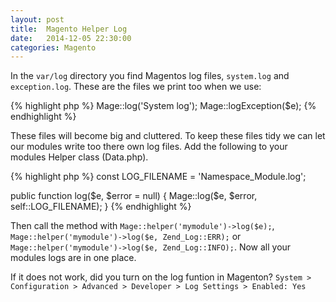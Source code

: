 ```yaml
---
layout: post
title:  Magento Helper Log
date:   2014-12-05 22:30:00
categories: Magento
---
```


In the `var/log` directory you find Magentos log files, `system.log` and `exception.log`.
These are the files we print too when we use:

{% highlight php %}
Mage::log('System log');
Mage::logException($e);
{% endhighlight %}

These files will become big and cluttered. To keep these files tidy we can let our modules write too there own log files. Add the following to your modules Helper class (Data.php).

{% highlight php %}
const LOG_FILENAME = 'Namespace_Module.log';

public function log($e, $error = null) {
  Mage::log($e, $error, self::LOG_FILENAME);
}
{% endhighlight %}

Then call the method with `Mage::helper('mymodule')->log($e);`, `Mage::helper('mymodule')->log($e, Zend_Log::ERR);` or `Mage::helper('mymodule')->log($e, Zend_Log::INFO);`. Now all your modules logs are in one place.

If it does not work, did you turn on the log funtion in Magenton?
`System > Configuration > Advanced > Developer > Log Settings > Enabled: Yes`
